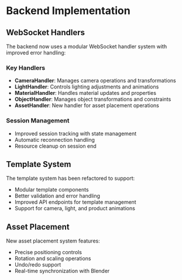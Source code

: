 # Backend Implementation

## WebSocket Handlers

The backend now uses a modular WebSocket handler system with improved error handling:

### Key Handlers

- **CameraHandler**: Manages camera operations and transformations
- **LightHandler**: Controls lighting adjustments and animations
- **MaterialHandler**: Handles material updates and properties
- **ObjectHandler**: Manages object transformations and constraints
- **AssetHandler**: New handler for asset placement operations

### Session Management

- Improved session tracking with state management
- Automatic reconnection handling
- Resource cleanup on session end

## Template System

The template system has been refactored to support:

- Modular template components
- Better validation and error handling
- Improved API endpoints for template management
- Support for camera, light, and product animations

## Asset Placement

New asset placement system features:

- Precise positioning controls
- Rotation and scaling operations
- Undo/redo support
- Real-time synchronization with Blender
